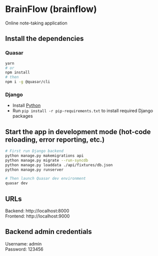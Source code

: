 # BrainFlow (brainflow)

Online note-taking application

## Install the dependencies

### Quasar

```bash
yarn
# or
npm install
# then
npm i -g @quasar/cli
```

### Django

- Install [Python](https://www.python.org/downloads/)
- Run `pip install -r pip-requirements.txt` to install required Django packages

## Start the app in development mode (hot-code reloading, error reporting, etc.)

```bash
# First run Django backend
python manage.py makemigrations api
python manage.py migrate --run-syncdb
python manage.py loaddata ./api/fixtures/db.json
python manage.py runserver

# Then launch Quasar dev environment
quasar dev
```

## URLs

Backend: http://localhost:8000 \
Frontend: http://localhost:9000

## Backend admin credentials

Username: admin\
Password: 123456
